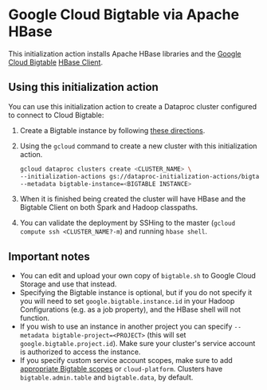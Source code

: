 # Google Cloud Bigtable via Apache HBase
This initialization action installs Apache HBase libraries and the [Google Cloud Bigtable](https://cloud.google.com/bigtable/) [HBase Client](https://github.com/GoogleCloudPlatform/cloud-bigtable-client).


## Using this initialization action
You can use this initialization action to create a Dataproc cluster configured to connect to Cloud Bigtable:

1. Create a Bigtable instance by following [these directions](https://cloud.google.com/bigtable/docs/creating-instance).
1. Using the `gcloud` command to create a new cluster with this initialization action.

    ```bash
    gcloud dataproc clusters create <CLUSTER_NAME> \
    --initialization-actions gs://dataproc-initialization-actions/bigtable.sh \
    --metadata bigtable-instance=<BIGTABLE INSTANCE>
    ```
1. When it is finished being created the cluster will have HBase and the Bigtable Client on both Spark and Hadoop classpaths.
1. You can validate the deployment by SSHing to the master (`gcloud compute ssh <CLUSTER_NAME?-m`) and running `hbase shell`.

## Important notes
* You can edit and upload your own copy of `bigtable.sh` to Google Cloud Storage and use that instead.
* Specifying the Bigtable instance is optional, but if you do not specify it you will need to set `google.bigtable.instance.id` in your Hadoop Configurations (e.g. as a job property), and the HBase shell will not function.
* If you wish to use an instance in another project you can specify `--metadata bigtable-project=<PROJECT>` (this will set `google.bigtable.project.id`). Make sure your cluster's service account is authorized to access the instance.
* If you specify custom service account scopes, make sure to add [appropriate Bigtable scopes](https://cloud.google.com/bigtable/docs/creating-compute-instance#choosing_title_short_scopes) or `cloud-platform`. Clusters have `bigtable.admin.table` and `bigtable.data`, by default.
